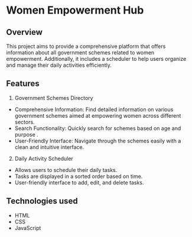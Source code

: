 # Women Empowerment Hub

## Overview

This project aims to provide a comprehensive platform that offers information about all government schemes related to women empowerment. Additionally, it includes a scheduler to help users organize and manage their daily activities efficiently.

## Features

1. Government Schemes Directory

- Comprehensive Information: Find detailed information on various government schemes aimed at empowering women across different sectors.
- Search Functionality: Quickly search for schemes based on age and purpose .
- User-Friendly Interface: Navigate through the schemes easily with a clean and intuitive interface.

2. Daily Activity Scheduler

- Allows users to schedule their daily tasks.
- Tasks are displayed in a sorted order based on time.
- User-friendly interface to add, edit, and delete tasks.

## Technologies used

* HTML
* CSS
* JavaScript

  
